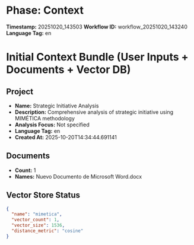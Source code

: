 # Phase: Context
**Timestamp:** 20251020_143503
**Workflow ID:** workflow_20251020_143240
**Language Tag:** en
# Initial Context Bundle (User Inputs + Documents + Vector DB)

## Project
- **Name:** Strategic Initiative Analysis
- **Description:** Comprehensive analysis of strategic initiative using MIMÉTICA methodology
- **Analysis Focus:** Not specified
- **Language Tag:** en
- **Created At:** 2025-10-20T14:34:44.691141

## Documents
- **Count:** 1
- **Names:** Nuevo Documento de Microsoft Word.docx

## Vector Store Status
```json
{
  "name": "mimetica",
  "vector_count": 1,
  "vector_size": 1536,
  "distance_metric": "cosine"
}
```
